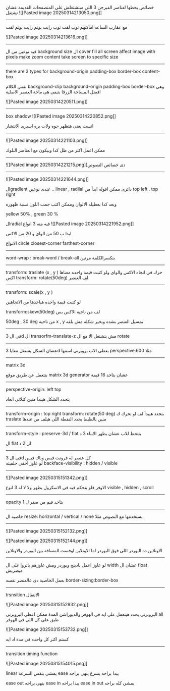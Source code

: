 خصائص بحطها لعناصر الفيرجن 3 اللى مبتشتغلش على المتصفحات القديمة عشان تشتغل 
![[Pasted image 20250314213050.png]]

----
مع عقارب الساعه اماكنهم توب لفت توب رايت بوتم رايت بوتم لفت 

![[Pasted image 20250314213616.png]]

---
فيه نوعين من ال background size ال 
cover fill all screen affect image with pixels make zoom 
content take screen to specific size 

---
there are 3 types for 
background-origin 
padding-box 
border-box
content-box 

نفس الكلام 
background-clip 
background-origin 
padding-box 
border-box
وهى افضل 
المساحة الزرقا بتبقى هى ماحة العنصر الاصلية 

![[Pasted image 20250314220511.png]]

----
box shadow
![[Pasted image 20250314220852.png]]

انست يعنى هتظهر جوه ولات بره 
اسبريد الانتشار 


-----

![[Pasted image 20250314221103.png]]

ممكن اعمل اكتر من ظل كدا وبيكون مع العناصر البلوك 

---
![[Pasted image 20250314221215.png]]دى خصائص النصوص 

---
![[Pasted image 20250314221644.png]]

الgradient 
عندى نوعين .. linear , radilal دائرى 
ممكن اقوله ابدأ من top left . top right 

وبعد كدا بعطيله الالوان وممكن اكتب جمب اللون نسبة ظهوره 

yellow 50% , green 30 % 

الradial فيه منه 3 انواع 
![[Pasted image 20250314221952.png]]

ابدا ب 50 من الواى و 20 من الاكس 

الانواع 
	circle 
	closest-corner 
	farthest-corner
	
----

word-wrap : break-word / break-all بتكسرالكلمة مرتين 

----
transform: traslate (x , y ) حرك فى اتجاه الاكس والواى ولو كتبت قيمة واحده معناها اكس 
transform: rotate(50deg) لف العنصر 

---
transform: scale(x , y )

لو كتبت قيمة واحده هياخدها من الاتجاهين 

transform:skew(50deg) لف من ناحية الاكس بس 

50deg , 30 deg  من ناحية x , y 
 بمسيل العنصر بشده وبخير شكله مش بلفه 

---
فى ال 3d ال transorfm-translate-z مش بتشتغل الا مع ال rotate 

---
عشان الشكل يشتغل معايا 3d بعطى الاب بروبرتى اسمها perspective:600 مثلا 

---
matrix 3d 

بتتعمل عن طريق موقع matrix 3d generator عشان بتاخد 16 قيمة 

---
perspective-origin: left top 

بتحدد الشكل هيبدا منين كثلاثى ابعاد 

---
transform-origin : top right 
transform: rotate(50 deg)
بتحدد هيبدأ لف او تحرك ك traslate منين بالظبط بحدد النقطة اللى هيلف من عندها 


---
transform-style : preserve-3d / flat
بتتحط للاب عشان يظهر الابناء 3 د 

ال flat لل 2 د 

---
فى ال 3d كل عنصر له فرونت فيس وباك فيس  
لو عاوز اخفى خلفيته 
backface-visibility : hidden / visible 

---
![[Pasted image 20250315151342.png]]

الاوفر فلو بتحكم فيه فى الاسكرول يظهر ولا لا له 3 انوع 
visible , hidden , scroll 

----
opacity 
بتاخد قيم من صفر ل 1 

---
خاصية ال resize: horizontal / vertical / none 
بستخدمها مع النصوص مثلا 

---
![[Pasted image 20250315152132.png]]

![[Pasted image 20250315152144.png]]

الاوتلاين ده البوردر اللى فوق البوردر اما الاوتلاين اوفست المسافة بين البوردر والاوتلاين 

---

لو عاوز اعمل بادينج وبوردر ومش عاوزهم ياثروا على ال width عشان ال float ميضربش 
 
 بعمل الخاصية دى عالعنصر نفسه 
 border-sizing:border-box 

---
trsnsition الانتقال 

![[Pasted image 20250315152932.png]]

البروبرتى بحدد هيتعمل على ايه فى الهوفر والديوراشن المدة 
ممكن اعطى البروبرتى all طبق على كل اللى فى الهوفر 

![[Pasted image 20250315153732.png]]

كستم اكتر كل واحده فى مدة اد ايه 

---
transition timing function 

![[Pasted image 20250315154015.png]]

linear يمشى بنفس السرعة 
ease يبدا براحه يسرع ينهى براحه 

ease out ينهى براحه 
ease in يبدا براحه 
ease in out يمشي كله براحه 
